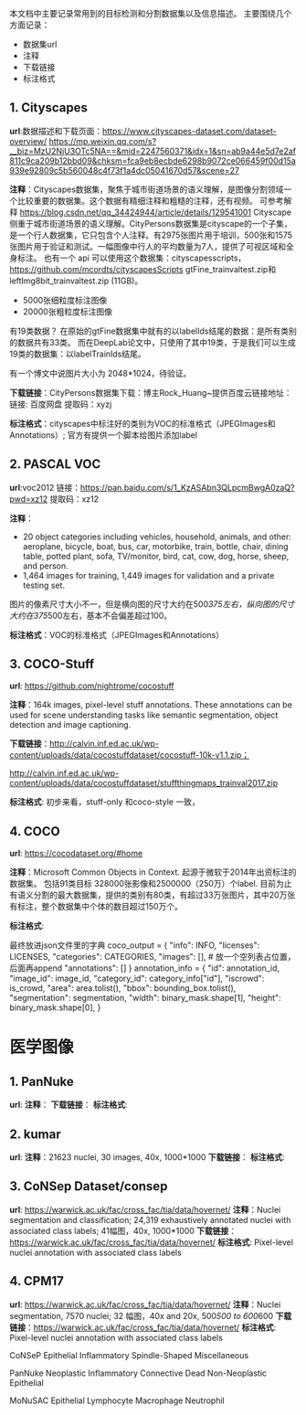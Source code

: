 本文档中主要记录常用到的目标检测和分割数据集以及信息描述。
主要围绕几个方面记录：
- 数据集url
- 注释
- 下载链接
- 标注格式

## 1. Cityscapes
**url**:数据描述和下载页面：https://www.cityscapes-dataset.com/dataset-overview/
https://mp.weixin.qq.com/s?__biz=MzU2NjU3OTc5NA==&mid=2247560371&idx=1&sn=ab9a44e5d7e2af811c9ca209b12bbd09&chksm=fca9eb8ecbde6298b9072ce066459f00d15a939e92809c5b560048c4f73f1a4dc05041670d57&scene=27

**注释**：Cityscapes数据集，聚焦于城市街道场景的语义理解，是图像分割领域一个比较重要的数据集。这个数据有精细注释和粗糙的注释，还有视频。
可参考解释 https://blog.csdn.net/qq_34424944/article/details/129541001
Cityscape侧重于城市街道场景的语义理解。CityPersons数据集是cityscape的一个子集，是一个行人数据集，它只包含个人注释。有2975张图片用于培训，500张和1575张图片用于验证和测试。一幅图像中行人的平均数量为7人，提供了可视区域和全身标注。
也有一个 api 可以使用这个数据集：cityscapesscripts，https://github.com/mcordts/cityscapesScripts
gtFine_trainvaltest.zip和leftImg8bit_trainvaltest.zip (11GB)。
- 5000张细粒度标注图像
- 20000张粗粒度标注图像

有19类数据？
在原始的gtFine数据集中就有的以labelIds结尾的数据：是所有类别的数据共有33类。
而在DeepLab论文中，只使用了其中19类，于是我们可以生成19类的数据集：以labelTrainIds结尾。

有一个博文中说图片大小为 2048*1024，待验证。

**下载链接**：CityPersons数据集下载：博主Rock_Huang~提供百度云链接地址：链接: 百度网盘  提取码：xyzj

**标注格式**：cityscapes中标注好的类别为VOC的标准格式（JPEGImages和Annotations）; 官方有提供一个脚本给图片添加label

## 2. PASCAL VOC

**url**:voc2012 链接：https://pan.baidu.com/s/1_KzASAbn3QLpcmBwgA0zaQ?pwd=xz12 提取码：xz12 

**注释**：
 -  20 object categories including vehicles, household, animals, and other: aeroplane, bicycle, boat, bus, car, motorbike, train, bottle, chair, dining table, potted plant, sofa, TV/monitor, bird, cat, cow, dog, horse, sheep, and person.
- 1,464 images for training, 1,449 images for validation and a private testing set.

图片的像素尺寸大小不一，但是横向图的尺寸大约在500*375左右，纵向图的尺寸大约在375*500左右，基本不会偏差超过100。

**标注格式**：VOC的标准格式（JPEGImages和Annotations）



## 3. COCO-Stuff
**url**: https://github.com/nightrome/cocostuff

**注释**：164k images, pixel-level stuff annotations. These annotations can be used for scene understanding tasks like semantic segmentation, object detection and image captioning.

**下载链接**：http://calvin.inf.ed.ac.uk/wp-content/uploads/data/cocostuffdataset/cocostuff-10k-v1.1.zip；

 http://calvin.inf.ed.ac.uk/wp-content/uploads/data/cocostuffdataset/stuffthingmaps_trainval2017.zip

**标注格式**: 初步来看，stuff-only 和coco-style 一致，

## 4. COCO

**url**: https://cocodataset.org/#home

**注释**：Microsoft Common Objects in Context. 起源于微软于2014年出资标注的数据集。
包括91类目标 328000张影像和2500000（250万）个label.
目前为止有语义分割的最大数据集，提供的类别有80类，有超过33万张图片，其中20万张有标注，整个数据集中个体的数目超过150万个。

**标注格式**: 

最终放进json文件里的字典
coco_output = {
    "info": INFO,
    "licenses": LICENSES,
    "categories": CATEGORIES,
    "images": [],   # 放一个空列表占位置，后面再append
    "annotations": []
}
annotation_info = {
        "id": annotation_id,
        "image_id": image_id,
        "category_id": category_info["id"],
        "iscrowd": is_crowd,
        "area": area.tolist(),
        "bbox": bounding_box.tolist(),
        "segmentation": segmentation,
        "width": binary_mask.shape[1],
        "height": binary_mask.shape[0],
    } 



# 医学图像
## 1. PanNuke
**url**: 
**注释**：
**下载链接**：
**标注格式**: 

## 2. kumar
**url**: 
**注释**：21623 nuclei, 30 images, 40x, 1000*1000
**下载链接**：
**标注格式**: 

## 3. CoNSep Dataset/consep
**url**: https://warwick.ac.uk/fac/cross_fac/tia/data/hovernet/
**注释**：Nuclei segmentation and classification; 24,319 exhaustively annotated nuclei with associated class labels; 41幅图，40x, 1000*1000
**下载链接**：https://warwick.ac.uk/fac/cross_fac/tia/data/hovernet/
**标注格式**: Pixel-level nuclei annotation with associated class labels


## 4. CPM17
**url**: https://warwick.ac.uk/fac/cross_fac/tia/data/hovernet/
**注释**：Nuclei segmentation, 7570 nuclei; 32 幅图，40x and 20x, 500*500 to 600*600
**下载链接**：https://warwick.ac.uk/fac/cross_fac/tia/data/hovernet/
**标注格式**: Pixel-level nuclei annotation with associated class labels

CoNSeP
Epithelial
Inflammatory
Spindle-Shaped
Miscellaneous

PanNuke
Neoplastic
Inflammatory
Connective
Dead
Non-Neoplastic Epithelial

MoNuSAC
Epithelial
Lymphocyte
Macrophage
Neutrophil